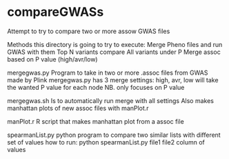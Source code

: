 # compareGWASs
Attempt to try to compare two or more assow GWAS files

Methods this directory is going to try to execute:
   Merge Pheno files and run GWAS with them
   Top N variants compare
   All variants under P
   Merge assoc based on P value (high/avr/low)


mergegwas.py
   Program to take in two or more .assoc files from GWAS made by Plink
   mergegwas.py has 3 merge settings: high, avr, low
   will take the wanted P value for each node
   NB. only focuses on P value 
   
mergegwas.sh
   Is to automatically run merge with all settings
   Also makes manhattan plots of new assoc files
     with manPlot.r 

manPlot.r
   R script that makes manhattan plot from a assoc file 


spearmanList.py 
   python program to compare two similar lists with different set of values 
   how to run: python spearmanList.py file1 file2 column of values
